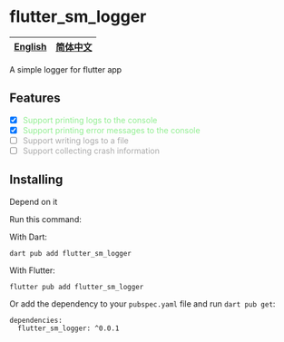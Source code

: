 # flutter_sm_logger

| [English](README.en.md) | [简体中文](README.md) |
| ------------------ | ----------------------- |

A simple logger for flutter app

## Features

- [x] <span style="color: lightgreen;">Support printing logs to the console</span>
- [x] <span style="color: lightgreen;">Support printing error messages to the console</span>
- [ ] <span style="color: #A9A9A9;">Support writing logs to a file</span>
- [ ] <span style="color: #A9A9A9;">Support collecting crash information</span>

<!-- ## Getting started

TODO: List prerequisites and provide or point to information on how to
start using the package. -->

## Installing

Depend on it

Run this command:

With Dart:
```
dart pub add flutter_sm_logger
```
With Flutter:
```
flutter pub add flutter_sm_logger
```
Or add the dependency to your `pubspec.yaml` file and run `dart pub get`:
```
dependencies:
  flutter_sm_logger: ^0.0.1
```

<!-- ## Usage -->

<!-- ## Additional information

TODO: Tell users more about the package: where to find more information, how to
contribute to the package, how to file issues, what response they can expect
from the package authors, and more. -->